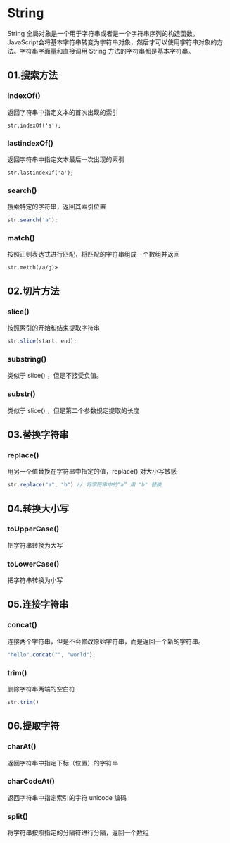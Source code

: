 # String

String 全局对象是一个用于字符串或者是一个字符串序列的构造函数。JavaScript会将基本字符串转变为字符串对象，然后才可以使用字符串对象的方法。字符串字面量和直接调用 String 方法的字符串都是基本字符串。

## 01.搜索方法

### indexOf()

返回字符串中指定文本的首次出现的索引

```
str.indexOf('a');
```

### lastindexOf()

返回字符串中指定文本最后一次出现的索引

```
str.lastindexOf('a');
```

### search()

搜索特定的字符串，返回其索引位置

```js
str.search('a');
```

### match()

按照正则表达式进行匹配，将匹配的字符串组成一个数组并返回

```
str.metch(/a/g)>
```

## 02.切片方法

### slice()

按照索引的开始和结束提取字符串

```js
str.slice(start, end);
```

### substring()

类似于 slice() ，但是不接受负值。

### substr()

类似于 slice() ，但是第二个参数规定提取的长度

## 03.替换字符串

### replace()

用另一个值替换在字符串中指定的值，replace() 对大小写敏感

```js
str.replace("a", "b") // 将字符串中的“a” 用 "b" 替换
```

## 04.转换大小写

### toUpperCase()

把字符串转换为大写

### toLowerCase()

把字符串转换为小写 

## 05.连接字符串

### concat()

连接两个字符串，但是不会修改原始字符串，而是返回一个新的字符串。

```js
"hello".concat("", "world");
```

### trim()

删除字符串两端的空白符

```js
str.trim()
```

## 06.提取字符

### charAt()

返回字符串中指定下标（位置）的字符串

### charCodeAt()

返回字符串中指定索引的字符 unicode 编码

### split()

将字符串按照指定的分隔符进行分隔，返回一个数组



